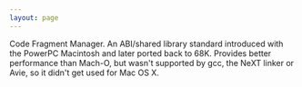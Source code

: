 ```yaml
---
layout: page
---
```


Code Fragment Manager.  An ABI/shared library standard introduced with
the PowerPC Macintosh and later ported back to 68K.  Provides better
performance than Mach-O, but wasn't supported by gcc, the NeXT linker
or Avie, so it didn't get used for Mac OS X.
